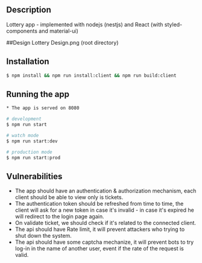 
## Description

Lottery app - implemented with nodejs (nestjs) and React (with styled-components and material-ui)

##Design
Lottery Design.png (root directory)

## Installation

```bash
$ npm install && npm run install:client && npm run build:client
```

## Running the app

```bash
* The app is served on 8080

# development
$ npm run start

# watch mode
$ npm run start:dev

# production mode
$ npm run start:prod
```

## Vulnerabilities

* The app should have an authentication & authorization mechanism, each client should be able to view only is tickets.
* The authentication token should be refreshed from time to time, the client will ask for a new token in case it's invalid - in case it's expired he will redirect to the login page again.
* On validate ticket, we should check if it's related to the connected client.
* The api should have Rate limit, it will prevent attackers who trying to shut down the system.
* The api should have some captcha mechanize, it will prevent bots to try log-in in the name of another user, event if the rate of the request is valid.

